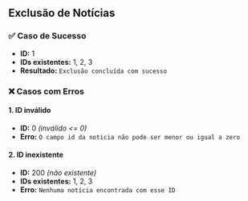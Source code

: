 ## Exclusão de Notícias

### ✅ Caso de Sucesso
- **ID:** 1
- **IDs existentes:** 1, 2, 3  
- **Resultado:** `Exclusão concluída com sucesso`  

### ❌ Casos com Erros

#### 1. ID inválido

- **ID:** 0 *(inválido <= 0)*
- **Erro:** `O campo id da noticia não pode ser menor ou igual a zero`  

#### 2. ID inexistente
- **ID:** 200 *(não existente)*
- **IDs existentes:** 1, 2, 3 
- **Erro:** `Nenhuma notícia encontrada com esse ID`  
